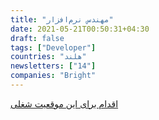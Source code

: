 ```yaml
---
title: "مهندس نرم‌افزار"
date: 2021-05-21T00:50:31+04:30
draft: false
tags: ["Developer"]
countries: "هلند"
newsletters: ["14"]
companies: "Bright"
---
```


[اقدام برای این موقعیت شغلی](https://bright-computing.onlinevacatures.nl/en/job/136426/apply)

